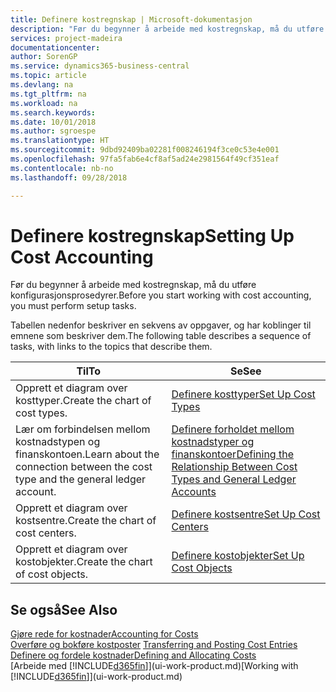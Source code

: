 ```yaml
---
title: Definere kostregnskap | Microsoft-dokumentasjon
description: "Før du begynner å arbeide med kostregnskap, må du utføre konfigurasjonsprosedyrer."
services: project-madeira
documentationcenter: 
author: SorenGP
ms.service: dynamics365-business-central
ms.topic: article
ms.devlang: na
ms.tgt_pltfrm: na
ms.workload: na
ms.search.keywords: 
ms.date: 10/01/2018
ms.author: sgroespe
ms.translationtype: HT
ms.sourcegitcommit: 9dbd92409ba02281f008246194f3ce0c53e4e001
ms.openlocfilehash: 97fa5fab6e4cf8af5ad24e2981564f49cf351eaf
ms.contentlocale: nb-no
ms.lasthandoff: 09/28/2018

---
```

# <a name="setting-up-cost-accounting"></a><span data-ttu-id="b54aa-103">Definere kostregnskap</span><span class="sxs-lookup"><span data-stu-id="b54aa-103">Setting Up Cost Accounting</span></span>
<span data-ttu-id="b54aa-104">Før du begynner å arbeide med kostregnskap, må du utføre konfigurasjonsprosedyrer.</span><span class="sxs-lookup"><span data-stu-id="b54aa-104">Before you start working with cost accounting, you must perform setup tasks.</span></span>  

 <span data-ttu-id="b54aa-105">Tabellen nedenfor beskriver en sekvens av oppgaver, og har koblinger til emnene som beskriver dem.</span><span class="sxs-lookup"><span data-stu-id="b54aa-105">The following table describes a sequence of tasks, with links to the topics that describe them.</span></span>

|<span data-ttu-id="b54aa-106">Til</span><span class="sxs-lookup"><span data-stu-id="b54aa-106">To</span></span>|<span data-ttu-id="b54aa-107">Se</span><span class="sxs-lookup"><span data-stu-id="b54aa-107">See</span></span>|  
|--------|---------|  
|<span data-ttu-id="b54aa-108">Opprett et diagram over kosttyper.</span><span class="sxs-lookup"><span data-stu-id="b54aa-108">Create the chart of cost types.</span></span>|[<span data-ttu-id="b54aa-109">Definere kosttyper</span><span class="sxs-lookup"><span data-stu-id="b54aa-109">Set Up Cost Types</span></span>](finance-how-to-set-up-cost-types.md)|  
|<span data-ttu-id="b54aa-110">Lær om forbindelsen mellom kostnadstypen og finanskontoen.</span><span class="sxs-lookup"><span data-stu-id="b54aa-110">Learn about the connection between the cost type and the general ledger account.</span></span>|[<span data-ttu-id="b54aa-111">Definere forholdet mellom kostnadstyper og finanskontoer</span><span class="sxs-lookup"><span data-stu-id="b54aa-111">Defining the Relationship Between Cost Types and General Ledger Accounts</span></span>](finance-defining-the-relationship-between-cost-types-and-general-ledger-accounts.md)|  
|<span data-ttu-id="b54aa-112">Opprett et diagram over kostsentre.</span><span class="sxs-lookup"><span data-stu-id="b54aa-112">Create the chart of cost centers.</span></span>|[<span data-ttu-id="b54aa-113">Definere kostsentre</span><span class="sxs-lookup"><span data-stu-id="b54aa-113">Set Up Cost Centers</span></span>](finance-how-to-set-up-cost-centers.md)|  
|<span data-ttu-id="b54aa-114">Opprett et diagram over kostobjekter.</span><span class="sxs-lookup"><span data-stu-id="b54aa-114">Create the chart of cost objects.</span></span>|[<span data-ttu-id="b54aa-115">Definere kostobjekter</span><span class="sxs-lookup"><span data-stu-id="b54aa-115">Set Up Cost Objects</span></span>](finance-how-to-set-up-cost-objects.md)|  

## <a name="see-also"></a><span data-ttu-id="b54aa-116">Se også</span><span class="sxs-lookup"><span data-stu-id="b54aa-116">See Also</span></span>  
[<span data-ttu-id="b54aa-117">Gjøre rede for kostnader</span><span class="sxs-lookup"><span data-stu-id="b54aa-117">Accounting for Costs</span></span>](finance-manage-cost-accounting.md)  
<span data-ttu-id="b54aa-118">[Overføre og bokføre kostposter](finance-transfer-and-post-cost-entries.md) </span><span class="sxs-lookup"><span data-stu-id="b54aa-118">[Transferring and Posting Cost Entries](finance-transfer-and-post-cost-entries.md) </span></span>  
[<span data-ttu-id="b54aa-119">Definere og fordele kostnader</span><span class="sxs-lookup"><span data-stu-id="b54aa-119">Defining and Allocating Costs</span></span>](finance-define-and-allocate-costs.md)  
<span data-ttu-id="b54aa-120">[Arbeide med [!INCLUDE[d365fin](includes/d365fin_md.md)]](ui-work-product.md)</span><span class="sxs-lookup"><span data-stu-id="b54aa-120">[Working with [!INCLUDE[d365fin](includes/d365fin_md.md)]](ui-work-product.md)</span></span>

